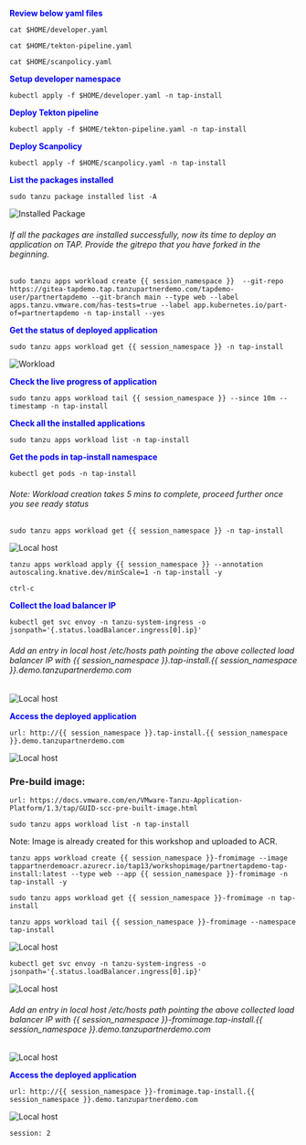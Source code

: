 <p style="color:blue"><strong> Review below yaml files </strong></p>

```execute
cat $HOME/developer.yaml
```

```execute
cat $HOME/tekton-pipeline.yaml
```

```execute
cat $HOME/scanpolicy.yaml
```

<p style="color:blue"><strong> Setup developer namespace </strong></p>

```execute
kubectl apply -f $HOME/developer.yaml -n tap-install
```

<p style="color:blue"><strong> Deploy Tekton pipeline </strong></p>

```execute
kubectl apply -f $HOME/tekton-pipeline.yaml -n tap-install
```

<p style="color:blue"><strong> Deploy Scanpolicy </strong></p>

```execute
kubectl apply -f $HOME/scanpolicy.yaml -n tap-install
```

<p style="color:blue"><strong> List the packages installed </strong></p>

```execute
sudo tanzu package installed list -A
```

![Installed Package](images/install-5.png)

###### If all the packages are installed successfully, now its time to deploy an application on TAP. Provide the gitrepo that you have forked in the beginning. 


```execute
sudo tanzu apps workload create {{ session_namespace }}  --git-repo https://gitea-tapdemo.tap.tanzupartnerdemo.com/tapdemo-user/partnertapdemo --git-branch main --type web --label apps.tanzu.vmware.com/has-tests=true --label app.kubernetes.io/part-of=partnertapdemo -n tap-install --yes
```

<p style="color:blue"><strong> Get the status of deployed application </strong></p>

```execute
sudo tanzu apps workload get {{ session_namespace }} -n tap-install
```

![Workload](images/workload-1.png)

<p style="color:blue"><strong> Check the live progress of application</strong></p>

```execute-2
sudo tanzu apps workload tail {{ session_namespace }} --since 10m --timestamp -n tap-install
```

<p style="color:blue"><strong> Check all the installed applications </strong></p>

```execute
sudo tanzu apps workload list -n tap-install
```

<p style="color:blue"><strong> Get the pods in tap-install namespace </strong></p>

```execute
kubectl get pods -n tap-install
```

###### Note: Workload creation takes 5 mins to complete, proceed further once you see ready status

```execute
sudo tanzu apps workload get {{ session_namespace }} -n tap-install
```

![Local host](images/workload-2.png)

```execute
tanzu apps workload apply {{ session_namespace }} --annotation autoscaling.knative.dev/minScale=1 -n tap-install -y
```

```execute-2
ctrl-c
```

<p style="color:blue"><strong> Collect the load balancer IP </strong></p>

```execute
kubectl get svc envoy -n tanzu-system-ingress -o jsonpath='{.status.loadBalancer.ingress[0].ip}'
```

###### Add an entry in local host /etc/hosts path pointing the above collected load balancer IP with {{ session_namespace }}.tap-install.{{ session_namespace }}.demo.tanzupartnerdemo.com

![Local host](images/tap-workload-4.png)

<p style="color:blue"><strong> Access the deployed application </strong></p>

```dashboard:open-url
url: http://{{ session_namespace }}.tap-install.{{ session_namespace }}.demo.tanzupartnerdemo.com
```

![Local host](images/workload-3.png)


### Pre-build image: 

```dashboard:open-url
url: https://docs.vmware.com/en/VMware-Tanzu-Application-Platform/1.3/tap/GUID-scc-pre-built-image.html
```

```execute
sudo tanzu apps workload list -n tap-install
```

Note: Image is already created for this workshop and uploaded to ACR. 

```execute
tanzu apps workload create {{ session_namespace }}-fromimage --image tappartnerdemoacr.azurecr.io/tap13/workshopimage/partnertapdemo-tap-install:latest --type web --app {{ session_namespace }}-fromimage -n tap-install -y
```

```execute
sudo tanzu apps workload get {{ session_namespace }}-fromimage -n tap-install
```

```execute-2
tanzu apps workload tail {{ session_namespace }}-fromimage --namespace tap-install
```

![Local host](images/fromimage-1.png)


```execute
kubectl get svc envoy -n tanzu-system-ingress -o jsonpath='{.status.loadBalancer.ingress[0].ip}'
```

![Local host](images/fromimage-2.png)

###### Add an entry in local host /etc/hosts path pointing the above collected load balancer IP with {{ session_namespace }}-fromimage.tap-install.{{ session_namespace }}.demo.tanzupartnerdemo.com

![Local host](images/fromimage-3.png)

<p style="color:blue"><strong> Access the deployed application </strong></p>

```dashboard:open-url
url: http://{{ session_namespace }}-fromimage.tap-install.{{ session_namespace }}.demo.tanzupartnerdemo.com
```

![Local host](images/fromimage-4.png)

```terminal:interrupt
session: 2
```

